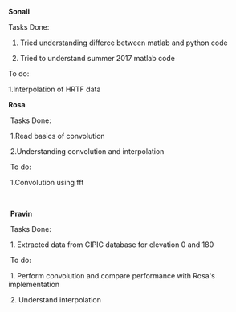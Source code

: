 **Sonali**

Tasks Done:

1. Tried understanding differce between matlab and python code

2. Tried to understand summer 2017 matlab code

To do:

1.Interpolation of HRTF data

**Rosa**

 Tasks Done:

 1.Read basics of convolution

 2.Understanding convolution and interpolation

 To do:

 1.Convolution using fft

 

 **Pravin**

 Tasks Done:

 1. Extracted data from CIPIC database for elevation 0 and 180

 To do:

 1. Perform convolution and compare performance with Rosa's implementation

 2. Understand interpolation

 
